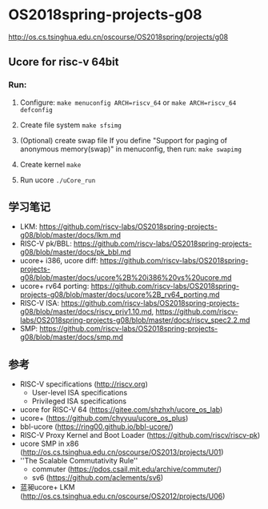 # OS2018spring-projects-g08
http://os.cs.tsinghua.edu.cn/oscourse/OS2018spring/projects/g08


## Ucore for risc-v 64bit

### Run:

1. Configure:
``
  make menuconfig ARCH=riscv_64
``
or
``
  make ARCH=riscv_64 defconfig
``

2. Create file system
``
  make sfsimg
``

3. (Optional) create swap file
If you define "Support for paging of anonymous memory(swap)" in menuconfig, then run:
``
  make swapimg
``

4. Create kernel
``
  make
``

5. Run ucore
``
  ./uCore_run
``

## 学习笔记

 * LKM: https://github.com/riscv-labs/OS2018spring-projects-g08/blob/master/docs/lkm.md
 * RISC-V pk/BBL: https://github.com/riscv-labs/OS2018spring-projects-g08/blob/master/docs/pk_bbl.md
 * ucore+ i386, ucore diff: https://github.com/riscv-labs/OS2018spring-projects-g08/blob/master/docs/ucore%2B%20i386%20vs%20ucore.md
 * ucore+ rv64 porting: https://github.com/riscv-labs/OS2018spring-projects-g08/blob/master/docs/ucore%2B_rv64_porting.md
 * RISC-V ISA: https://github.com/riscv-labs/OS2018spring-projects-g08/blob/master/docs/riscv_priv1.10.md, https://github.com/riscv-labs/OS2018spring-projects-g08/blob/master/docs/riscv_spec2.2.md
 * SMP: https://github.com/riscv-labs/OS2018spring-projects-g08/blob/master/docs/smp.md

## 参考


 * RISC-V specifications (http://riscv.org)
    * User-level ISA specifications
    * Privileged ISA specifications
 * ucore for RISC-V 64 (https://gitee.com/shzhxh/ucore_os_lab)
 * ucore+ (https://github.com/chyyuu/ucore_os_plus)
 * bbl-ucore (https://ring00.github.io/bbl-ucore/)
 * RISC-V Proxy Kernel and Boot Loader (https://github.com/riscv/riscv-pk)
 * ucore SMP in x86 (http://os.cs.tsinghua.edu.cn/oscourse/OS2013/projects/U01)
 * ''The Scalable Commutativity Rule''
     * commuter (https://pdos.csail.mit.edu/archive/commuter/)
    * sv6 (https://github.com/aclements/sv6)
 * 蓝昶ucore+ LKM (http://os.cs.tsinghua.edu.cn/oscourse/OS2012/projects/U06)

